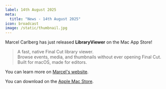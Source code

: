```yaml
---
label: 14th August 2025
meta:
  title: "News - 14th August 2025"
icon: broadcast
image: /static/thumbnail.jpg
---
```


Marcel Carlberg has just released **LibraryViewer** on the Mac App Store!

> A fast, native Final Cut library viewer.\
> Browse events, media, and thumbnails without ever opening Final Cut.\
> Built for macOS, made for editors.

You can learn more on [Marcel's website](https://marcelcarlberg.com/libraryviewer.html).

You can download on the [Apple Mac Store](https://apps.apple.com/app/libraryviewer/id6745802034).